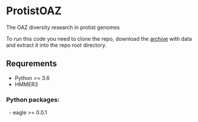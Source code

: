 # ProtistOAZ
The OAZ diversity research in protist genomes

To run this code you need to clone the repo, download the [archive](link) with data and extract it into the repo root directory.

## Requrements
- Python >= 3.6  
- HMMER3  
### Python packages:
&nbsp; - eagle >= 0.0.1

